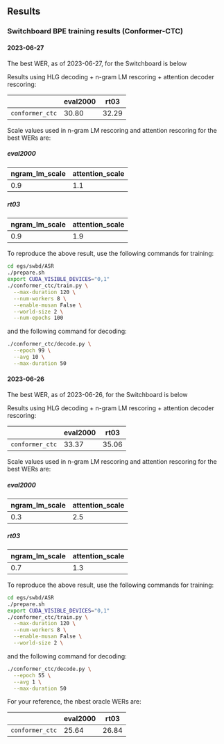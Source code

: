 ## Results
### Switchboard BPE training results (Conformer-CTC)

#### 2023-06-27

The best WER, as of 2023-06-27, for the Switchboard is below

Results using HLG decoding + n-gram LM rescoring + attention decoder rescoring:

|                                |  eval2000  |  rt03  |
|--------------------------------|------------|--------|
|         `conformer_ctc`        |    30.80   |  32.29 |

Scale values used in n-gram LM rescoring and attention rescoring for the best WERs are:

##### eval2000

| ngram_lm_scale | attention_scale |
|----------------|-----------------|
|      0.9       |       1.1       |

##### rt03

| ngram_lm_scale | attention_scale |
|----------------|-----------------|
|      0.9       |       1.9       |

To reproduce the above result, use the following commands for training:

```bash
cd egs/swbd/ASR
./prepare.sh
export CUDA_VISIBLE_DEVICES="0,1"
./conformer_ctc/train.py \
  --max-duration 120 \
  --num-workers 8 \
  --enable-musan False \
  --world-size 2 \
  --num-epochs 100
```

and the following command for decoding:

```bash
./conformer_ctc/decode.py \
  --epoch 99 \
  --avg 10 \
  --max-duration 50
```

#### 2023-06-26

The best WER, as of 2023-06-26, for the Switchboard is below

Results using HLG decoding + n-gram LM rescoring + attention decoder rescoring:

|                                |  eval2000  |  rt03  |
|--------------------------------|------------|--------|
|         `conformer_ctc`        |    33.37   |  35.06 |

Scale values used in n-gram LM rescoring and attention rescoring for the best WERs are:

##### eval2000

| ngram_lm_scale | attention_scale |
|----------------|-----------------|
|      0.3       |       2.5       |

##### rt03

| ngram_lm_scale | attention_scale |
|----------------|-----------------|
|      0.7       |       1.3       |

To reproduce the above result, use the following commands for training:

```bash
cd egs/swbd/ASR
./prepare.sh
export CUDA_VISIBLE_DEVICES="0,1"
./conformer_ctc/train.py \
  --max-duration 120 \
  --num-workers 8 \
  --enable-musan False \
  --world-size 2 \
```

and the following command for decoding:

```bash
./conformer_ctc/decode.py \
  --epoch 55 \
  --avg 1 \
  --max-duration 50
```

For your reference, the nbest oracle WERs are:

|                                |  eval2000  |  rt03  |
|--------------------------------|------------|--------|
|         `conformer_ctc`        |    25.64   |  26.84 |
